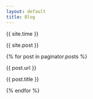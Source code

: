```yaml
---
layout: default
title: Blog
---
```


<p>{{ site.time }}</p>
<p>{{ site.post }}</p>
{% for post in paginator.posts %}
<p>{{ post.url }}</p>
<p>{{ post.title }}</p>
{% endfor %}


